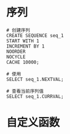 # 序列
```
# 创建序列
CREATE SEQUENCE seq_1 
START WITH 1 
INCREMENT BY 1 
NOORDER 
NOCYCLE 
CACHE 10000;

# 使用
SELECT seq_1.NEXTVAL;

# 查看当前序列值
SELECT seq_1.CURRVAL;
```

# 自定义函数
```

```
